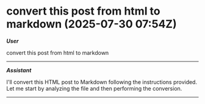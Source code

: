 <!-- Generated by SpecStory -->

# convert this post from html to markdown (2025-07-30 07:54Z)

_**User**_

convert this post from html to markdown

---

_**Assistant**_

I'll convert this HTML post to Markdown following the instructions provided. Let me start by analyzing the file and then performing the conversion. 

---


